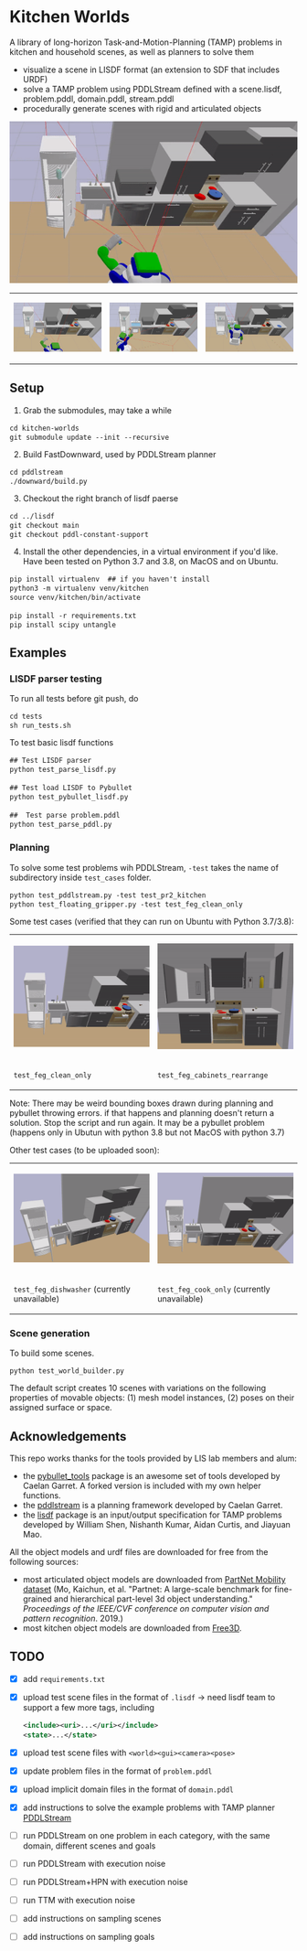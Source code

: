 # Kitchen Worlds

A library of long-horizon Task-and-Motion-Planning (TAMP) problems in kitchen and household scenes, as well as planners to solve them

- visualize a scene in LISDF format (an extension to SDF that includes URDF)
- solve a TAMP problem using PDDLStream defined with a scene.lisdf, problem.pddl, domain.pddl, stream.pddl
- procedurally generate scenes with rigid and articulated objects

<img src="gifs/demo-cabbage.gif"></img>

<!--
<video autoplay loop muted playsinline width=100%>
  <source src="mp4/demo-cabbage.mp4" type="video/mp4">
</video>
-->

<table class="multicol tightframes">
<tr>
<td width="33%">

<img src="imgs/demo-cabbage-1.png"></img>

</td>
<td width="33%">

<img src="imgs/demo-cabbage-2.png"></img>

</td>
<td width="33%">

<img src="imgs/demo-cabbage-4.png"></img>

</td>
</tr>
</table>

## Setup

1. Grab the submodules, may take a while

```shell
cd kitchen-worlds
git submodule update --init --recursive
```

2. Build FastDownward, used by PDDLStream planner

```shell
cd pddlstream
./downward/build.py
```

3. Checkout the right branch of lisdf paerse

```shell
cd ../lisdf
git checkout main
git checkout pddl-constant-support
```

4. Install the other dependencies, in a virtual environment if you'd like. Have been tested on Python 3.7 and 3.8, on MacOS and on Ubuntu.

```shell
pip install virtualenv  ## if you haven't install
python3 -m virtualenv venv/kitchen
source venv/kitchen/bin/activate

pip install -r requirements.txt
pip install scipy untangle
```


## Examples

### LISDF parser testing

To run all tests before git push, do
```commandline
cd tests
sh run_tests.sh
```

To test basic lisdf functions
```commandline
## Test LISDF parser
python test_parse_lisdf.py

## Test load LISDF to Pybullet
python test_pybullet_lisdf.py

##  Test parse problem.pddl
python test_parse_pddl.py
```

### Planning

To solve some test problems wih PDDLStream, `-test` takes the name of subdirectory inside `test_cases` folder.

```commandline
python test_pddlstream.py -test test_pr2_kitchen
python test_floating_gripper.py -test test_feg_clean_only
```

Some test cases (verified that they can run on Ubuntu with Python 3.7/3.8):

<table class="multicol">
<tr>
<td width="50%">

<img src="gifs/220613-clean-only.gif"></img>

</td>
<td width="50%">

<img src="gifs/220613-rearraneg-only.gif"></img>

</td>
</tr>
<tr>
<td width="50%">

`test_feg_clean_only`

</td>
<td width="50%">

`test_feg_cabinets_rearrange`

</td>
</tr>
</table>

Note: There may be weird bounding boxes drawn during planning and pybullet throwing errors. if that happens and planning doesn't return a solution. Stop the script and run again. It may be a pybullet problem (happens only in Ubutun with python 3.8 but not MacOS with python 3.7)

Other test cases (to be uploaded soon):

<table class="multicol">

<tr>
<td width="50%">

<img src="gifs/220602-serve-plate.gif"></img>

</td>
<td width="50%">

<img src="gifs/220531-cook-only.gif"></img>

</td>
</tr>
<tr>
<td width="50%">

`test_feg_dishwasher` (currently unavailable)

</td>
<td width="50%">

`test_feg_cook_only` (currently unavailable)

</td>
</tr>
</table>

### Scene generation

To build some scenes.

```commandline
python test_world_builder.py
```

The default script creates 10 scenes with variations on the following properties of movable objects: (1) mesh model instances, (2) poses on their assigned surface or space.

## Acknowledgements

This repo works thanks for the tools provided by LIS lab members and alum:

* the [pybullet_tools](https://github.com/caelan/pybullet-planning/tree/master/pybullet_tools) package is an awesome set of tools developed by Caelan Garret. A forked version is included with my own helper functions.
* the [pddlstream](https://github.com/caelan/pddlstream) is a planning framework developed by Caelan Garret.
* the [lisdf](https://github.com/Learning-and-Intelligent-Systems/lisdf) package is an input/output specification for TAMP problems developed by William Shen, Nishanth Kumar, Aidan Curtis, and Jiayuan Mao.

All the object models and urdf files are downloaded for free from the following sources:

* most articulated object models are downloaded from [PartNet Mobility dataset](https://sapien.ucsd.edu/browse) (Mo, Kaichun, et al. "Partnet: A large-scale benchmark for fine-grained and hierarchical part-level 3d object understanding." *Proceedings of the IEEE/CVF conference on computer vision and pattern recognition*. 2019.)
* most kitchen object models are downloaded from [Free3D](https://free3d.com/3d-models/food).


## TODO

- [x] add `requirements.txt`
- [x] upload test scene files in the format of `.lisdf` -> need lisdf team to support a few more tags, including
  ``````xml
  <include><uri>...</uri></include>
  <state>...</state>
  ``````
- [x] upload test scene files with `<world><gui><camera><pose>`
- [x] update problem files in the format of `problem.pddl`
- [x] upload implicit domain files in the format of `domain.pddl`
- [x] add instructions to solve the example problems with TAMP planner [PDDLStream](https://github.com/caelan/pddlstream/tree/main)

- [ ] run PDDLStream on one problem in each category, with the same domain, different scenes and goals
- [ ] run PDDLStream with execution noise
- [ ] run PDDLStream+HPN with execution noise
- [ ] run TTM with execution noise
- [ ] add instructions on sampling scenes
- [ ] add instructions on sampling goals
